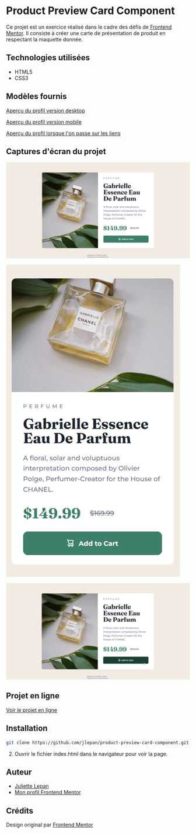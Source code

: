# **Product Preview Card Component**

Ce projet est un exercice réalisé dans le cadre des défis de [Frontend Mentor](https://www.frontendmentor.io/). 
 Il consiste à créer une carte de présentation de produit en respectant la maquette donnée.
## Technologies utilisées

- HTML5
- CSS3

## Modèles fournis

[Aperçu du profil version desktop](https://github.com/jlepan/product-preview-card-component/blob/main/design/desktop-design.jpg)

[Aperçu du profil version mobile](https://github.com/jlepan/product-preview-card-component/blob/main/design/mobile-design.jpg)

[Aperçu du profil lorsque l'on passe sur les liens](https://github.com/jlepan/product-preview-card-component/blob/main/design/active-states.jpg)

## Captures d'écran du projet

![Aperçu de ma version desktop](https://github.com/jlepan/product-preview-card-component/blob/main/apercu-projet/apercu-desktop.png)

![Aperçu de ma version mobile](https://github.com/jlepan/product-preview-card-component/blob/main/apercu-projet/apercu-mobile.png)

![Aperçu de ma version lorsque l'on passe sur les liens](https://github.com/jlepan/product-preview-card-component/blob/main/apercu-projet/apercu-actives-states.png)

## Projet en ligne

[Voir le projet en ligne](https://jlepan.github.io/product-preview-card-component/)

## Installation
   ```bash
   git clone https://github.com/jlepan/product-preview-card-component.git
   ```
2. Ouvrir le fichier index.html dans le navigateur pour voir la page.

## Auteur
- [Juliette Lepan](https://github.com/jlepan)  
- [Mon profil Frontend Mentor](https://www.frontendmentor.io/profile/jlepan)

## Crédits
Design original par [Frontend Mentor](https://www.frontendmentor.io/)

